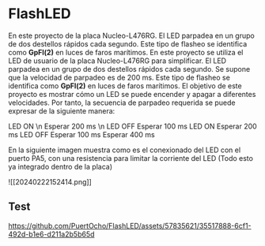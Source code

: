 # FlashLED

En este proyecto de la placa Nucleo-L476RG. El LED parpadea en un grupo de dos destellos rápidos cada segundo. Este tipo de flasheo se identifica como **GpFl(2)** en luces de faros marítimos. En este proyecto se utiliza el LED de usuario de la placa Nucleo-L476RG para simplificar. El LED parpadea en un grupo de dos destellos rápidos cada segundo. Se supone que la velocidad de parpadeo es de 200 ms. Este tipo de flasheo se identifica como **GpFl(2)** en luces de faros marítimos. El objetivo de este proyecto es mostrar cómo un LED se puede encender y apagar a diferentes velocidades. Por tanto, la secuencia de parpadeo requerida se puede expresar de la siguiente manera:

LED ON \n
Esperar 200 ms \n
LED OFF
Esperar 100 ms
LED ON
Esperar 200 ms
LED OFF
Esperar 100 ms
Esperar 400 ms

En la siguiente imagen muestra como es el conexionado del LED con el puerto PA5, con una resistencia para limitar la corriente del LED (Todo esto ya integrado dentro de la placa) 

![[20240222152414.png]]


## Test
https://github.com/PuertOcho/FlashLED/assets/57835621/35517888-6cf1-492d-b1e6-d211a2b5b65d
